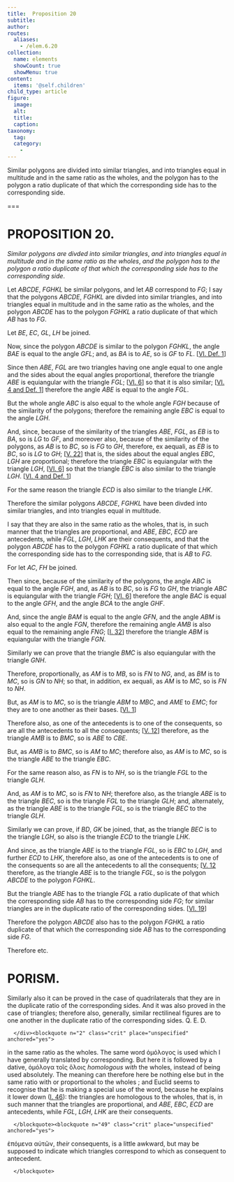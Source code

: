 ```yaml
---
title:  Proposition 20
subtitle: 
author:
routes:
  aliases:
    - /elem.6.20
collection:
  name: elements
  showCount: true
  showMenu: true
content:
  items: '@self.children'
child_type: article
figure:
  image:
  alt:
  title:
  caption:
taxonomy:
  tag:
  category:
    - 
---
```


<p><emph>Similar polygons are divided into similar triangles</emph>, <emph>and into triangles equal in multitude and in the same ratio as the wholes</emph>, <emph>and the polygon has to the polygon a ratio duplicate of that which the corresponding side has to the corresponding</emph>
       <lb n="5"/><emph>side</emph>. </p>

===

<h1>PROPOSITION 20.</h1>
<p><em>Similar polygons are divded into similar triangles</em>, <em>and into triangles equal in multitude and in the same ratio as the wholes</em>, <em>and the polygon has to the polygon a ratio duplicate of that which the corresponding side has to the corresponding</em>
       <lb n="5"/><em>side</em>. </p>

<p>Let <em>ABCDE</em>, <em>FGHKL</em> be similar polygons, and let <em>AB</em> correspond to <em>FG</em>; I say that the polygons <em>ABCDE</em>, <em>FGHKL</em> are divded into similar triangles, and into triangles equal in multitude and in <lb n="10"/>the same ratio as the wholes, and the polygon <em>ABCDE</em> has to the polygon <em>FGHKL</em> a ratio duplicate of that which <em>AB</em> has to <em>FG</em>. </p>

<p>Let <em>BE</em>, <em>EC</em>, <em>GL</em>, <em>LH</em> be joined. 
      </p>

<p>Now, since the polygon <em>ABCDE</em> is similar to the polygon <lb n="15"/><em>FGHKL</em>, the angle <em>BAE</em> is equal to the angle <em>GFL</em>; <span class="center">and, as <em>BA</em> is to <em>AE</em>, so is <em>GF</em> to <em>FL</em>. [<a href="/elem.6.def.1">VI. Def. 1</a>]</span>
      </p>

<p>Since then <em>ABE</em>, <em>FGL</em> are two triangles having one angle equal to one angle and the sides about the equal angles <lb n="20"/>proportional, therefore the triangle <em>ABE</em> is equiangular with the triangle <em>FGL</em>; [<a href="/elem.6.6">VI. 6</a>] <span class="center">so that it is also similar; [<a href="/elem.6.4 elem.6.def.1">VI. 4 and Def. 1</a>]</span> therefore the angle <em>ABE</em> is equal to the angle <em>FGL</em>. <pb n="236"/><lb n="25"/></p>

<p>But the whole angle <em>ABC</em> is also equal to the whole angle <em>FGH</em> because of the similarity of the polygons; therefore the remaining angle <em>EBC</em> is equal to the angle <em>LGH</em>. </p>

<p>And, since, because of the similarity of the triangles <em>ABE</em>, <lb n="30"/><em>FGL</em>, <span class="center">as <em>EB</em> is to <em>BA</em>, so is <em>LG</em> to <em>GF</em>,</span> and moreover also, because of the similarity of the polygons, <span class="center">as <em>AB</em> is to <em>BC</em>, so is <em>FG</em> to <em>GH</em>,</span> therefore, <foreign lang="la">ex aequali</foreign>, as <em>EB</em> is to <em>BC</em>, so is <em>LG</em> to <em>GH</em>; [<a href="/elem.5.22">V. 22</a>] <lb n="35"/>that is, the sides about the equal angles <em>EBC</em>, <em>LGH</em> are proportional; therefore the triangle <em>EBC</em> is equiangular with the triangle <em>LGH</em>, [<a href="/elem.6.6">VI. 6</a>] <span class="center">so that the triangle <em>EBC</em> is also similar to the triangle <lb n="40"/><em>LGH</em>. [<a href="/elem.6.4 elem.6.def.1">VI. 4 and Def. 1</a>]</span>
      </p>

<p>For the same reason the triangle <em>ECD</em> is also similar to the triangle <em>LHK</em>. </p>

<p>Therefore the similar polygons <em>ABCDE</em>, <em>FGHKL</em> have been divded into similar triangles, and into triangles equal in <lb n="45"/>multitude. </p>

<p>I say that they are also in the same ratio as the wholes, that is, in such manner that the triangles are proportional, and <em>ABE</em>, <em>EBC</em>, <em>ECD</em> are antecedents, while <em>FGL</em>, <em>LGH</em>, <em>LHK</em> are their consequents, and that the polygon <em>ABCDE</em>
       <lb n="50"/>has to the polygon <em>FGHKL</em> a ratio duplicate of that which the corresponding side has to the corresponding side, that is <em>AB</em> to <em>FG</em>. </p>

<p>For let <em>AC</em>, <em>FH</em> be joined. </p>

<p>Then since, because of the similarity of the polygons, <lb n="55"/>the angle <em>ABC</em> is equal to the angle <em>FGH</em>, and, as <em>AB</em> is to <em>BC</em>, so is <em>FG</em> to <em>GH</em>, <span class="center">the triangle <em>ABC</em> is equiangular with the triangle <em>FGH</em>; [<a href="/elem.6.6">VI. 6</a>] therefore the angle <em>BAC</em> is equal to the angle <em>GFH</em>, and the angle <em>BCA</em> to the angle <em>GHF</em>.</span>
       <lb n="60"/></p>

<p>And, since the angle <em>BAM</em> is equal to the angle <em>GFN</em>, and the angle <em>ABM</em> is also equal to the angle <em>FGN</em>, <pb n="237"/>therefore the remaining angle <em>AMB</em> is also equal to the remaining angle <em>FNG</em>; [<a href="/elem.1.32">I. 32</a>] therefore the triangle <em>ABM</em> is equiangular with the triangle <lb n="65"/><em>FGN</em>. </p>

<p>Similarly we can prove that the triangle <em>BMC</em> is also equiangular with the triangle <em>GNH</em>. </p>

<p>Therefore, proportionally, as <em>AM</em> is to <em>MB</em>, so is <em>FN</em> to <em>NG</em>, <lb n="70"/>and, as <em>BM</em> is to <em>MC</em>, so is <em>GN</em> to <em>NH</em>; so that, in addition, <foreign lang="la">ex aequali</foreign>, <span class="center">as <em>AM</em> is to <em>MC</em>, so is <em>FN</em> to <em>NH</em>.</span>
      </p>

<p>But, as <em>AM</em> is to <em>MC</em>, so is the triangle <em>ABM</em> to <em>MBC</em>, and <em>AME</em> to <em>EMC</em>; for they are to one another as their <lb n="75"/>bases. [<a href="/elem.6.1">VI. 1</a>] </p>

<p>Therefore also, as one of the antecedents is to one of the consequents, so are all the antecedents to all the consequents; [<a href="/elem.5.12">V. 12</a>] therefore, as the triangle <em>AMB</em> is to <em>BMC</em>, so is <em>ABE</em> to <em>CBE</em>. <lb n="80"/></p>

<p>But, as <em>AMB</em> is to <em>BMC</em>, so is <em>AM</em> to <em>MC</em>; therefore also, as <em>AM</em> is to <em>MC</em>, so is the triangle <em>ABE</em> to the triangle <em>EBC</em>. </p>

<p>For the same reason also, as <em>FN</em> is to <em>NH</em>, so is the triangle <em>FGL</em> to the triangle <lb n="85"/><em>GLH</em>. </p>

<p>And, as <em>AM</em> is to <em>MC</em>, so is <em>FN</em> to <em>NH</em>; therefore also, as the triangle <em>ABE</em> is to the triangle <em>BEC</em>, so is the triangle <em>FGL</em> to the triangle <em>GLH</em>; and, alternately, as the triangle <em>ABE</em> is to the triangle <em>FGL</em>, <lb n="90"/>so is the triangle <em>BEC</em> to the triangle <em>GLH</em>. </p>

<p>Similarly we can prove, if <em>BD</em>, <em>GK</em> be joined, that, as the triangle <em>BEC</em> is to the triangle <em>LGH</em>, so also is the triangle <em>ECD</em> to the triangle <em>LHK</em>. </p>

<p>And since, as the triangle <em>ABE</em> is to the triangle <em>FGL</em>, <lb n="95"/>so is <em>EBC</em> to <em>LGH</em>, and further <em>ECD</em> to <em>LHK</em>, therefore also, as one of the antecedents is to one of the consequents so are all the antecedents to all the consequents; [<a href="/elem.5.12">V. 12</a> therefore, as the triangle <em>ABE</em> is to the triangle <em>FGL</em>, so is the polygon <em>ABCDE</em> to the polygon <em>FGHKL</em>. <pb n="238"/><lb n="100"/></p>

<p>But the triangle <em>ABE</em> has to the triangle <em>FGL</em> a ratio duplicate of that which the corresponding side <em>AB</em> has to the corresponding side <em>FG</em>; for similar triangles are in the duplicate ratio of the corresponding sides. [<a href="/elem.6.19">VI. 19</a>] </p>

<p>Therefore the polygon <em>ABCDE</em> also has to the polygon <lb n="105"/><em>FGHKL</em> a ratio duplicate of that which the corresponding side <em>AB</em> has to the corresponding side <em>FG</em>. </p>

<p>Therefore etc. </p>
<div id="elem.6.20.p.1" class="porism">
       <h1>PORISM.</h1>
       
<p>Similarly also it can be proved in the case of quadrilaterals that they are in the duplicate ratio of the <lb n="110"/>corresponding sides. And it was also proved in the case of triangles; therefore also, generally, similar rectilineal figures are to one another in the duplicate ratio of the corresponding sides. Q. E. D.</p>

      </div><blockquote n="2" class="crit" place="unspecified" anchored="yes">
       
<p><span class="bold">in the same ratio as the wholes</span>. The same word <foreign lang="greek">ὁμόλογος</foreign> is used which I have generally translated by <quote>corresponding.</quote>
 But here it is followed by a dative, <foreign lang="greek">ὁμόλογα τοῖς ὅλοις</foreign> <quote><em>homologous with</em> the wholes,</quote>
 instead of being used absolutely. The meaning can therefore here be nothing else but <quote>in the same ratio with</quote>
 or <quote>proportional to the wholes</quote>
; and Euclid seems to recognise that he is making a special use of the word, because he explains it lower down (<a href="/elem.1.46">I. 46</a>): <quote>the triangles are homologous to the wholes, that is, in such manner that the triangles are proportional, and <em>ABE</em>, <em>EBC</em>, <em>ECD</em> are antecedents, while <em>FGL</em>, <em>LGH</em>, <em>LHK</em> are their consequents.</quote>
</p>

      </blockquote><blockquote n="49" class="crit" place="unspecified" anchored="yes">
       
<p><foreign lang="greek">ἑπόμενα αὐτῶν</foreign>, <quote><em>their</em> consequents,</quote>
 is a little awkward, but may be supposed to indicate which triangles correspond to which as consequent to antecedent.</p>

      </blockquote>

